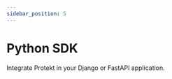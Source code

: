 ```yaml
---
sidebar_position: 5
---
```


# Python SDK

Integrate Protekt in your Django or FastAPI application.

